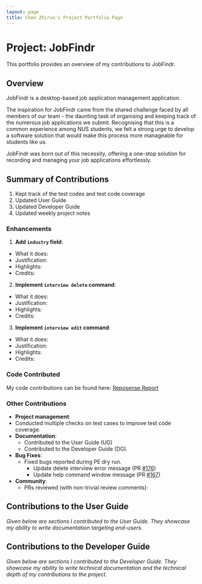 ```yaml
---
layout: page
title: Chen Zhiruo's Project Portfolio Page
---
```

# Project: JobFindr

This portfolio provides an overview of my contributions to JobFindr.

## Overview
JobFindr is a desktop-based job application management application.

The inspiration for JobFindr came from the shared challenge faced by all members of our team - the daunting task of organising and keeping track of the numerous job applications we submit. Recognising that this is a common experience among NUS students, we felt a strong urge to develop a software solution that would make this process more manageable for students like us.

JobFindr was born out of this necessity, offering a one-stop solution for recording and managing your job applications effortlessly.

## Summary of Contributions
1. Kept track of the test codes and test code coverage
2. Updated User Guide
3. Updated Developer Guide
2. Updated weekly project notes

### Enhancements

1. **Add `industry` field**:
  * What it does:
  * Justification:
  * Highlights:
  * Credits:

2. **Implement `interview delete` command**:
* What it does:
* Justification:
* Highlights:
* Credits:

3. **Implement `interview edit` command**:
* What it does:
* Justification:
* Highlights:
* Credits:

### Code Contributed
My code contributions can be found here: [Reposense Report](https://nus-cs2103-ay2324s1.github.io/tp-dashboard/?search=czhiruo&sort=groupTitle&sortWithin=title&timeframe=commit&mergegroup=&groupSelect=groupByRepos&breakdown=true&checkedFileTypes=docs~functional-code~test-code&since=2023-09-22)

### Other Contributions
* **Project management**:
* Conducted multiple checks on test cases to improve test code coverage.
* **Documentation**:
  * Contributed to the User Guide (UG)
  * Contributed to the Developer Guide (DG).
* **Bug Fixes**:
  * Fixed bugs reported during PE dry run. 
    * Update delete interview error message (PR [#176](https://github.com/AY2324S1-CS2103T-W12-3/tp/pull/176))
    * Update help command window message (PR [#167](https://github.com/AY2324S1-CS2103T-W12-3/tp/pull/167))
* **Community**:
  * PRs reviewed (with non-trivial review comments):

## Contributions to the User Guide
*Given below are sections I contributed to the User Guide. They showcase my ability to write documentation targeting end-users.*

## Contributions to the Developer Guide
*Given below are sections I contributed to the Developer Guide. They showcase my ability to write technical documentation and the technical depth of my contributions to the project.*
